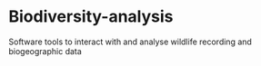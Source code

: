 # Biodiversity-analysis
Software tools to interact with and analyse wildlife recording and biogeographic data
